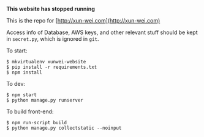 __This website has stopped running__

This is the repo for [http://xun-wei.com](http://xun-wei.com)

Access info of Database, AWS keys, and other relevant stuff should be kept in `secret.py`, which is ignored in `git`.

To start:

    $ mkvirtualenv xunwei-website
    $ pip install -r requirements.txt
    $ npm install

To dev:

    $ npm start
    $ python manage.py runserver

To build front-end:

    $ npm run-script build
    $ python manage.py collectstatic --noinput
